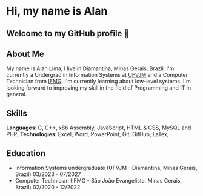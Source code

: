 # Hi, my name is Alan
## Welcome to my GitHub profile 👋

## About Me

My name is Alan Lima, I live in Diamantina, Minas Gerais, Brazil. I'm currently a Undergrad in Information Systems at [UFVJM](https://portal.ufvjm.edu.br/a-universidade/cursos/sin) and a Computer Technician from [IFMG](https://www.sje.ifmg.edu.br/portal/index.php/tecnico/informatica). I'm currently learning about low-level systems. I'm looking forward to improving my skill in the field of Programming and IT in general.

## Skills

**Languages**: C, C++, x86 Assembly, JavaScript, HTML & CSS, MySQL and PHP;
**Technologies**: Excel, Word, PowerPoint, Git, GitHub, LaTex;

## Education

- Information Systems undergraduate (UFVJM - Diamantina, Minas Gerais, Brazil) 03/2023 - 07/2027
- Computer Technician (IFMG - São João Evangelista, Minas Gerais, Brazil) 02/2020 - 12/2022
 
<!-- [Click here to see some of my projects](./READMORE.md) -->
